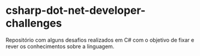 # csharp-dot-net-developer-challenges
Repositório com alguns desafios realizados em C# com o objetivo de fixar e rever os conhecimentos sobre a linguagem.
